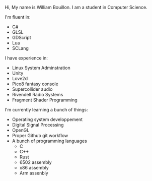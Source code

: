 Hi, 
My name is William Bouillon.
I am a student in Computer Science.

I'm fluent in:
- C#
- GLSL
- GDScript
- Lua
- SCLang

I have experience in:
- Linux System Adminstration
- Unity
- Love2d
- Pico8 fantasy console
- Supercollider audio
- Rivendell Radio Systems
- Fragment Shader Programming

I'm currently learning a bunch of things:
- Operating system developpement
- Digital Signal Processing
- OpenGL
- Proper Github git workflow
- A bunch of programming languages
    - C
    - C++
    - Rust
    - 6502 assembly
    - x86 assembly
    - Arm assenbly


<!--
**musique88/musique88** is a ✨ _special_ ✨ repository because its `README.md` (this file) appears on your GitHub profile.

Here are some ideas to get you started:

- 🔭 I’m currently working on ...
- 🌱 I’m currently learning ...
- 👯 I’m looking to collaborate on ...
- 🤔 I’m looking for help with ...
- 💬 Ask me about ...
- 📫 How to reach me: ...
- 😄 Pronouns: ...
- ⚡ Fun fact: ...
-->
